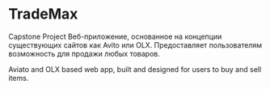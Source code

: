 # TradeMax
Capstone Project 
Веб-приложение, основанное на концепции существующих сайтов как Avito или OLX. Предоставляет пользователям возможность для продажи любых товаров.

Aviato and OLX based web app, built and designed for users to buy and sell items.
